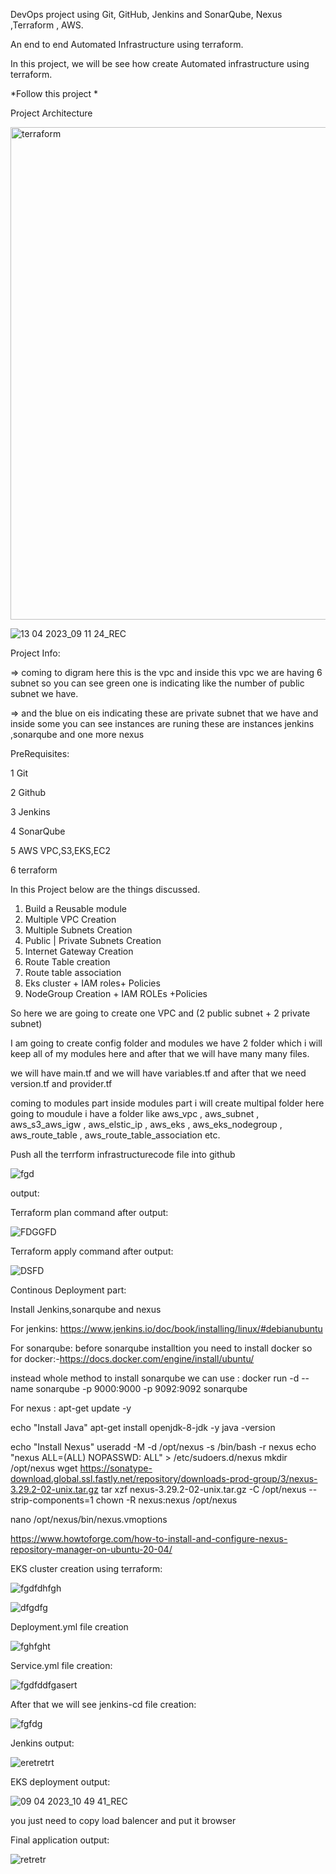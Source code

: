 DevOps project using Git, GitHub, Jenkins and SonarQube, Nexus ,Terraform , AWS.

An end to end Automated Infrastructure using terraform.

In this project, we will be see how create Automated infrastructure using terraform.

*Follow this project *

Project Architecture

<img width="788" alt="terraform" src="https://user-images.githubusercontent.com/122585172/230704921-bdc325c0-1266-4579-9e7e-5ef8fb593d9c.png">


![13 04 2023_09 11 24_REC](https://user-images.githubusercontent.com/122585172/231643387-f6df73bb-9f33-4188-9806-1d4b2f3f6dc0.png)




Project Info:

=> coming to digram here this is the vpc and inside this vpc we are having 6 subnet so you can see green one is indicating like the number of public subnet we have.

=> and the blue on eis indicating these are private subnet that we have and inside some you can see instances are runing these are instances jenkins ,sonarqube and one more nexus 


PreRequisites:

1 Git

2 Github

3 Jenkins

4 SonarQube

5 AWS VPC,S3,EKS,EC2

6 terraform



In this Project below are the things discussed.

1. Build a Reusable module
2. Multiple VPC Creation
3. Multiple Subnets Creation
4. Public | Private Subnets Creation
5. Internet Gateway Creation
6. Route Table creation
7. Route table association
8. Eks cluster + IAM roles+ Policies
9. NodeGroup Creation + IAM ROLEs +Policies


So here we are going to create one VPC and (2 public subnet + 2 private subnet)

I am going to create config folder and modules we have 2 folder which i will keep all of my modules here and after that we will have many many files.

we will have main.tf and we will have variables.tf and after that we need version.tf and provider.tf

coming to modules part inside modules part i will create multipal folder here going to moudule i have a folder like aws_vpc , aws_subnet , aws_s3_aws_igw , aws_elstic_ip , aws_eks , aws_eks_nodegroup , aws_route_table , aws_route_table_association etc.



Push all the terrform infrastructurecode file into github


![fgd](https://user-images.githubusercontent.com/122585172/230705932-195149d6-876b-4f3d-ba2f-a18074aeeead.png)



output:

Terraform plan  command after output:

![FDGGFD](https://user-images.githubusercontent.com/122585172/230717439-6087a616-0782-4665-a4a3-54fc589b6032.png)



Terraform apply command after output:


![DSFD](https://user-images.githubusercontent.com/122585172/230717405-4e1a130c-67ea-4be4-bc64-8f56ca2eaf37.png)

Continous Deployment part:

Install Jenkins,sonarqube and nexus 

For jenkins: https://www.jenkins.io/doc/book/installing/linux/#debianubuntu

For sonarqube: before sonarqube installtion you need to install docker so for docker:-https://docs.docker.com/engine/install/ubuntu/

instead whole method to install sonarqube we can use :
    docker run -d --name sonarqube -p 9000:9000 -p 9092:9092 sonarqube

For nexus : apt-get update -y

echo "Install Java"
apt-get install openjdk-8-jdk -y
java -version

echo "Install Nexus"
useradd -M -d /opt/nexus -s /bin/bash -r nexus
echo "nexus ALL=(ALL) NOPASSWD: ALL" > /etc/sudoers.d/nexus
mkdir /opt/nexus
wget https://sonatype-download.global.ssl.fastly.net/repository/downloads-prod-group/3/nexus-3.29.2-02-unix.tar.gz
tar xzf nexus-3.29.2-02-unix.tar.gz -C /opt/nexus --strip-components=1
chown -R nexus:nexus /opt/nexus

nano /opt/nexus/bin/nexus.vmoptions



https://www.howtoforge.com/how-to-install-and-configure-nexus-repository-manager-on-ubuntu-20-04/

EKS cluster creation using terraform:



![fgdfdhfgh](https://user-images.githubusercontent.com/122585172/230754973-5d7ea68a-23ac-4c0d-a457-45b80bf5c243.png)

![dfgdfg](https://user-images.githubusercontent.com/122585172/230754977-4935eb06-6b3d-4381-9683-cd1662c38041.png)

Deployment.yml file creation


![fghfght](https://user-images.githubusercontent.com/122585172/230755320-748b0818-3a1e-4be8-8027-4c5c032aa85a.png)


Service.yml file creation:




![fgdfddfgasert](https://user-images.githubusercontent.com/122585172/230755449-6ed11c00-289d-4b6a-b5a9-0d4eed20ec5c.png)

After that we will see jenkins-cd file creation:




![fgfdg](https://user-images.githubusercontent.com/122585172/230755505-720080c1-3ea3-4857-aa97-8a5483e882c8.png)


Jenkins output:





![eretretrt](https://user-images.githubusercontent.com/122585172/230755655-58e1dd9d-29ac-4a49-bd97-f168008f854c.png)

EKS deployment output:

![09 04 2023_10 49 41_REC](https://user-images.githubusercontent.com/122585172/230755858-67281e2c-4af0-471d-9c6f-f3695b6fb4ab.png)

you just need to copy load balencer and put it browser

Final application output:



![retretr](https://user-images.githubusercontent.com/122585172/230755924-0ff92c0c-17b0-48e0-99f2-823516a5b60c.png)






